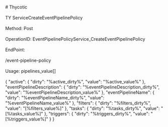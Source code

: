 <br>#     Thycotic</br>
<br>TY ServiceCreateEventPipelinePolicy</br>
<br>Method: Post</br>
<br>OperationID: EventPipelinePolicyService_CreateEventPipelinePolicy</br>
<br>EndPoint:</br>
<br>/event-pipeline-policy</br>
<br>Usage: pipelines_value[]</br>
<br>{
  "active": {
    "dirty": "%active_dirty%",
    "value": "%active_value%"
  },
  "eventPipelineDescription": {
    "dirty": "%eventPipelineDescription_dirty%",
    "value": "%eventPipelineDescription_value%"
  },
  "eventPipelineName": {
    "dirty": "%eventPipelineName_dirty%",
    "value": "%eventPipelineName_value%"
  },
  "filters": {
    "dirty": "%filters_dirty%",
    "value": "[%filters_value%]"
  },
  "tasks": {
    "dirty": "%tasks_dirty%",
    "value": "[%tasks_value%]"
  },
  "triggers": {
    "dirty": "%triggers_dirty%",
    "value": "[%triggers_value%]"
  }
}</br>
